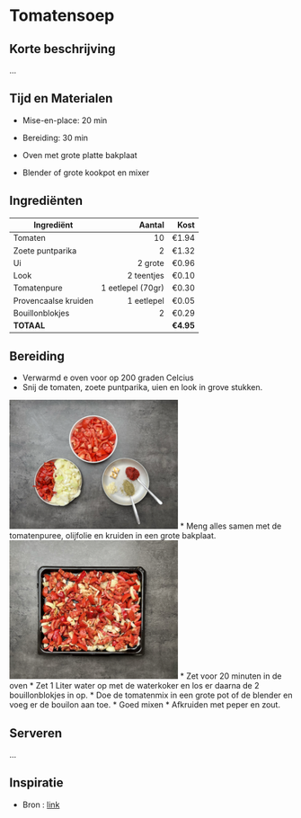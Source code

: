 # Tomatensoep
## Korte beschrijving
...

## Tijd en Materialen
* Mise-en-place: 20 min
* Bereiding: 30 min

* Oven met grote platte bakplaat
* Blender of grote kookpot en mixer

## Ingrediënten
| Ingrediënt | Aantal | Kost |
|----------|-------------:|------:|
| Tomaten | 10 | €1.94 |
| Zoete puntparika | 2 | €1.32|
| Ui | 2 grote | €0.96 |
| Look | 2 teentjes | €0.10 |
| Tomatenpure | 1 eetlepel (70gr) | €0.30 |
| Provencaalse kruiden | 1 eetlepel | €0.05 |
| Bouillonblokjes | 2 | €0.29 |
| **TOTAAL** || **€4.95** |

## Bereiding
* Verwarmd e oven voor op 200 graden Celcius
* Snij de tomaten, zoete puntparika, uien en look in grove stukken. 
<img src="/Assets/Pictures/Tomatensoep_miseenplace.png" width="300">
* Meng alles samen met de tomatenpuree, olijfolie en kruiden in een grote bakplaat.
<img src="/Assets/Pictures/Tomatensoep_ovenplaat.png" width="300">
* Zet voor 20 minuten in de oven
* Zet 1 Liter water op met de waterkoker en los er daarna de 2 bouillonblokjes in op.
* Doe de tomatenmix in een grote pot of de blender en voeg er de bouilon aan toe.
* Goed mixen
* Afkruiden met peper en zout.

## Serveren
...

## Inspiratie
* Bron : [link](https://link.com)
